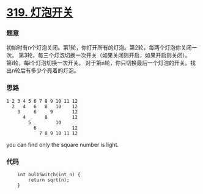 # [319. 灯泡开关](https://leetcode-cn.com/problems/bulb-switcher/)
### 题意
初始时有n个灯泡关闭。第1轮，你打开所有的灯泡。第2轮，每两个灯泡你关闭一次。
第3轮，每三个灯泡切换一次开关（如果关闭则开启，如果开启则关闭）。  
第i轮，每i个灯泡切换一次开关。 对于第n轮，你只切换最后一个灯泡的开关。找出n轮后有多少个亮着的灯泡。
### 思路
```
1 2 3 4 5 6 7 8 9 10 11 12  
  2   4   6   8   10    12  
    3     6     9       12  
      4       8         12  
        5         10      
          6             12  
            7 8 9 10 11 12  
``` 
you can find only the square number is light.

### 代码
```cgo
    int bulbSwitch(int n) {
        return sqrt(n);
    }
```
           


